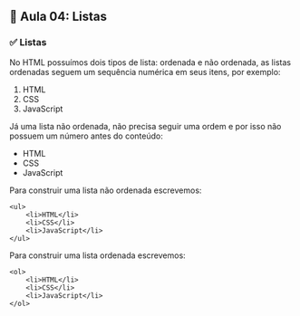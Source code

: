 ## 📝 Aula 04: Listas
### ✅ Listas
No HTML possuímos dois tipos de lista: ordenada e não ordenada, as listas ordenadas seguem um sequência numérica em seus itens, por exemplo:
1. HTML
2. CSS
3. JavaScript

Já uma lista não ordenada, não precisa seguir uma ordem e por isso não possuem um número antes do conteúdo:
- HTML
- CSS
- JavaScript

Para construir uma lista não ordenada escrevemos:
```
<ul>
    <li>HTML</li>
    <li>CSS</li>
    <li>JavaScript</li>
</ul>
```
Para construir uma lista ordenada escrevemos:
```
<ol>
    <li>HTML</li>
    <li>CSS</li>
    <li>JavaScript</li>
</ol>
```